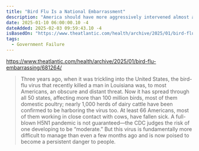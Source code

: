 ```yaml
---
title: "Bird Flu Is a National Embarrassment"
description: "America should have more aggressively intervened almost a year ago."
date: 2025-01-10 06:00:00.10 -4
dateAdded: 2025-02-03 09:59:43.10 -4
isBasedOn: "https://www.theatlantic.com/health/archive/2025/01/bird-flu-embarrassing/681264/"
tags:
  - Government Failure
---
```


https://www.theatlantic.com/health/archive/2025/01/bird-flu-embarrassing/681264/

> Three years ago, when it was trickling into the United States, the bird-flu virus that recently killed a man in Louisiana was, to most Americans, an obscure and distant threat. Now it has spread through all 50 states, affecting more than 100 million birds, most of them domestic poultry; nearly 1,000 herds of dairy cattle have been confirmed to be harboring the virus too. At least 66 Americans, most of them working in close contact with cows, have fallen sick. A full-blown H5N1 pandemic is not guaranteed—the CDC judges the risk of one developing to be “moderate.” But this virus is fundamentally more difficult to manage than even a few months ago and is now poised to become a persistent danger to people.
